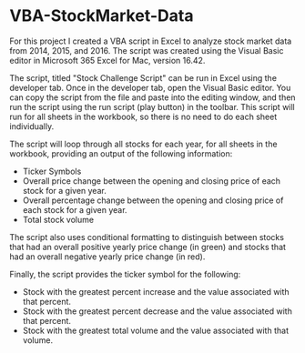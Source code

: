 # VBA-StockMarket-Data
For this project I created a VBA script in Excel to analyze stock market data from 2014, 2015, and 2016. The script was created using  the Visual Basic editor in Microsoft 365 Excel for Mac, version 16.42. 

The script, titled "Stock Challenge Script" can be run in Excel using the developer tab. Once in the developer tab, open the Visual Basic editor. You can copy the script from the file and paste into the editing window, and then run the script using the run script (play button) in the toolbar. This script will run for all sheets in the workbook, so there is no need to do each sheet individually. 

The script will loop through all stocks for each year, for all sheets in the workbook, providing an output of the following information: 
   -  Ticker Symbols
   -  Overall price change between the opening and closing price of each stock for a given year. 
   -  Overall percentage change between the opening and closing price of each stock for a given year. 
   -  Total stock volume
    
The script also uses conditional formatting to distinguish between stocks that had an overall positive yearly price change (in green) and stocks that had an overall negative yearly price change (in red). 

Finally, the script provides the ticker symbol for the following:
   - Stock with the greatest percent increase and the value associated with that percent.
   - Stock with the greatest percent decrease and the value associated with that percent. 
   - Stock with the greatest total volume and the value associated with that volume. 
